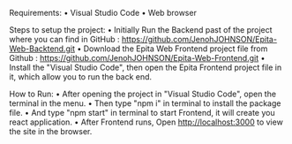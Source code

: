 Requirements:
•	Visual Studio Code
•	Web browser

Steps to setup the project:
•	Initially Run the Backend past of the project where you can find in GitHub : https://github.com/JenohJOHNSON/Epita-Web-Backtend.git
• Download the Epita Web Frontend project file from Github : https://github.com/JenohJOHNSON/Epita-Web-Frontend.git
•	Install the "Visual Studio Code", then open the Epita Frontend project file in it, which allow you to run the back end.

How to Run:
•	After opening the project in "Visual Studio Code", open the terminal in the menu.
•	Then type "npm i" in terminal to install the package file.
•	And type "npm start" in terminal to start Frontend, it will create you react application.
•	After Frontend runs, Open [http://localhost:3000](http://localhost:3000) to view the site in the browser.
